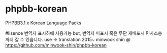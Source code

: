 # phpbb-korean
PHPBB3.1.x Korean Language Packs

#lisence
번역자 표시하에 사용가능 but, 번역자 미표시 혹은 무단 재배포시 민사소송까지 갈 수 있습니다.
use -> translation	2015~ minwook shin @ https://github.com/minwook-shin/phpbb-korean
